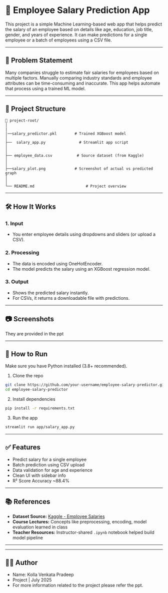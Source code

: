 # 💼 Employee Salary Prediction App

This project is a simple Machine Learning-based web app that helps predict the salary of an employee based on details like age, education, job title, gender, and years of experience. It can make predictions for a single employee or a batch of employees using a CSV file.

---

## 📌 Problem Statement

Many companies struggle to estimate fair salaries for employees based on multiple factors. Manually comparing industry standards and employee attributes can be time-consuming and inaccurate. This app helps automate that process using a trained ML model.

---

## 📂 Project Structure

```
📁 project-root/
│
|
│──salary_predictor.pkl        # Trained XGBoost model
│
├──  salary_app.py               # Streamlit app script
│   
│
├── employee_data.csv           # Source dataset (from Kaggle)
│    
│
├──salary_plot.png             # Screenshot of actual vs predicted graph
│    
│
└── README.md                       # Project overview
```

---

## 🛠️ How It Works

### 1. Input
- You enter employee details using dropdowns and sliders (or upload a CSV).
  
### 2. Processing
- The data is encoded using OneHotEncoder.
- The model predicts the salary using an XGBoost regression model.

### 3. Output
- Shows the predicted salary instantly.
- For CSVs, it returns a downloadable file with predictions.

---

## 📷 Screenshots

They are provided in the ppt

---

## 🚀 How to Run

Make sure you have Python installed (3.8+ recommended).

1. Clone the repo
```bash
git clone https://github.com/your-username/employee-salary-predictor.git
cd employee-salary-predictor
```

2. Install dependencies
```bash
pip install -r requirements.txt
```

3. Run the app
```bash
streamlit run app/salary_app.py
```

---

## ✅ Features

- Predict salary for a single employee
- Batch prediction using CSV upload
- Data validation for age and experience
- Clean UI with sidebar info
- R² Score Accuracy ~88.4%

---

## 📚 References

- **Dataset Source:** [Kaggle - Employee Salaries](https://www.kaggle.com/)
- **Course Lectures:** Concepts like preprocessing, encoding, model evaluation learned in class
- **Teacher Resources:** Instructor-shared `.ipynb` notebook helped build model pipeline

---

---

## 🙋‍♂️ Author

- Name: Kolla Venkata Pradeep
- Project | July 2025
- For more information related to the project please refer the ppt.
